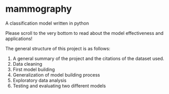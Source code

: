 # mammography
A classification model written in python


Please scroll to the very bottom to read about the model effectiveness and applications!

The general structure of this project is as follows:

1) A general summary of the project and the citations of the dataset used.
2) Data cleaning
3) First model building
4) Generalization of model building process
5) Exploratory data analysis
6) Testing and evaluating two different models

